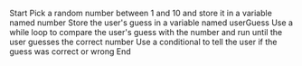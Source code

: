Start
Pick a random number between 1 and 10 and store it in a variable named number
Store the user's guess in a variable named userGuess
Use a while loop to compare the user's guess with the number and run until the user guesses the correct number
Use a conditional to tell the user if the guess was correct or wrong
End